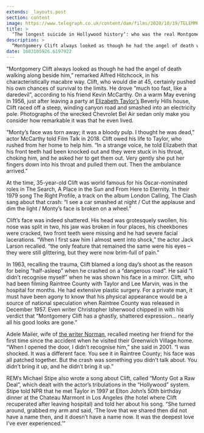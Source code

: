 ```yaml
--- 
extends: _layouts.post 
section: content 
image: https://www.telegraph.co.uk/content/dam/films/2020/10/19/TELEMMGLPICT000003274367_trans_NvBQzQNjv4BqT4E8AQHVDvOfdN9U4KUEaost2SaQ_Z20oPMd0zfyd2w.jpeg?impolicy=logo-overlay 
title: > 
  ‘The longest suicide in Hollywood history’: who was the real Montgomery Clift? 
description: > 
  “Montgomery Clift always looked as though he had the angel of death walking along beside him,” remarked Alfred Hitchcock, in his characteristically macabre way.Clift, who would die at 45, certainly pushed his own chances of survival to the limits.Clift, who had been filming Raintree County with Taylor and Lee Marvin, was in the hospital for months.For a private man, it must have been agony to know that his physical appearance would be a source of national speculation when Raintree County was released in December 1957.You see it in Raintree County; his face was all patched together. 
date: 1603105926.6197922 
--- 
```

<div><p>&#8220;Montgomery Clift always looked as though he had the angel of death walking along beside him,&#8221; remarked Alfred Hitchcock, in his characteristically macabre way. Clift, who would die at 45, certainly pushed his own chances of survival to the limits. He drove &#8220;much too fast, like a daredevil&#8221;, according to his friend Kevin McCarthy. On a warm May evening in 1956, just after leaving a party at <a href="https://www.telegraph.co.uk/books/what-to-read/how-elizabeth-taylor-redefined-celebrity/">Elizabeth Taylor&#8217;s</a> Beverly Hills house, Clift raced off a steep, winding canyon road and smashed into an electricity pole. Photographs of the wrecked Chevrolet Bel Air sedan only make you consider how remarkable it was that he even lived.</p>
<p>&#8220;Monty&#8217;s face was torn away; it was a bloody pulp. I thought he was dead,&#8221; actor McCarthy told Film Talk in 2018. Clift owed his life to Taylor, who rushed from her home to help him. &#8220;In a strange voice, he told Elizabeth that his front teeth had been knocked out and they were stuck in his throat, choking him, and he asked her to get them out. Very gently she put her fingers down into his throat and pulled them out. Then the ambulance arrived.&#8221;</p>
<p>At the time, 35-year-old Clift was world famous for his Oscar-nominated roles in The Search, A Place in the Sun and From Here to Eternity. In their 1979 song The Right Profile, a track on the album&#160;London Calling, The Clash sang about that crash: &#8220;I see a car smashed at night / Cut the applause and dim the light / Monty&#8217;s face is broken on a wheel.&#8221;</p>
<p>Clift&#8217;s face was indeed shattered. His head was grotesquely swollen, his nose was split in two, his jaw was broken in four places, his cheekbones were cracked, two front teeth were missing and he had severe facial lacerations. &#8220;When I first saw him I almost went into shock,&#8221; the actor Jack Larson recalled.&#160;&#8220;the only feature that remained the same were his eyes &#8211; they were still glittering, but they were now brim-full of pain.&#8221;</p>
<p>In 1963, recalling the trauma, Clift blamed a long day&#8217;s shoot as the reason for being &#8220;half-asleep&#8221; when he crashed on a &#8220;dangerous road&#8221;. He said &#8220;I didn&#8217;t recognise myself&#8221; when he was shown his face in a mirror. Clift, who had been filming Raintree County with Taylor and Lee Marvin, was in the hospital for&#160;months. He had extensive plastic surgery. For a private man, it must have been agony to know that his physical appearance would be&#160;a source of national speculation when Raintree County was released in December 1957. Even writer Christopher Isherwood chipped in with his verdict that &#8220;Montgomery Clift has a ghastly, shattered expression&#8230; nearly all his good looks are gone.&#8221;</p>
<p>Adele Mailer, wife of <a href="https://www.telegraph.co.uk/books/authors/apollo-meets-age-aquarius-norman-mailer-wrote-first-strangest/">the writer Norman</a>, recalled meeting her friend for the first time since the accident when he visited their Greenwich Village home. &#8220;When I opened the door, I didn&#8217;t recognise him,&#8221; she said in 2001. &#8220;I was shocked. It was a different face. You see it in Raintree County; his face was all patched together. But the crash was something you didn&#8217;t talk about. You didn&#8217;t bring it up, and he didn&#8217;t bring it up.&#8221;</p>
<p>REM&#8217;s Michael Stipe also wrote a song about Clift, called &#8220;Monty Got a Raw Deal&#8221;, which dealt with the actor&#8217;s tribulations in the &#8220;Hollywood&#8221; system. Stipe told NPR that he met Taylor in 1997 at Elton John&#8217;s 50th birthday dinner at the Chateau Marmont in Los Angeles (the hotel where Clift recuperated after leaving hospital) and told her about his song. &#8220;She turned around, grabbed my arm and said, &#8216;The love that we shared then did not have a name then, and it doesn&#8217;t have a name now. It was the deepest love I&#8217;ve ever experienced.&#8217;&#8221;</p>
</div>
